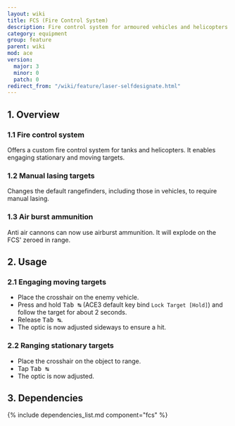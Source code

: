 ```yaml
---
layout: wiki
title: FCS (Fire Control System)
description: Fire control system for armoured vehicles and helicopters.
category: equipment
group: feature
parent: wiki
mod: ace
version:
  major: 3
  minor: 0
  patch: 0
redirect_from: "/wiki/feature/laser-selfdesignate.html"
---
```


## 1. Overview

### 1.1 Fire control system
Offers a custom fire control system for tanks and helicopters. It enables engaging stationary and moving targets.

### 1.2 Manual lasing targets
Changes the default rangefinders, including those in vehicles, to require manual lasing.

### 1.3 Air burst ammunition
Anti air cannons can now use airburst ammunition. It will explode on the FCS' zeroed in range.

## 2. Usage

### 2.1 Engaging moving targets
- Place the crosshair on the enemy vehicle.
- Press and hold <kbd>Tab&nbsp;↹</kbd> (ACE3 default key bind `Lock Target [Hold]`) and follow the target for about 2 seconds.
- Release <kbd>Tab&nbsp;↹</kbd>.
- The optic is now adjusted sideways to ensure a hit.

### 2.2 Ranging stationary targets
- Place the crosshair on the object to range.
- Tap <kbd>Tab&nbsp;↹</kbd>
- The optic is now adjusted.

## 3. Dependencies

{% include dependencies_list.md component="fcs" %}

